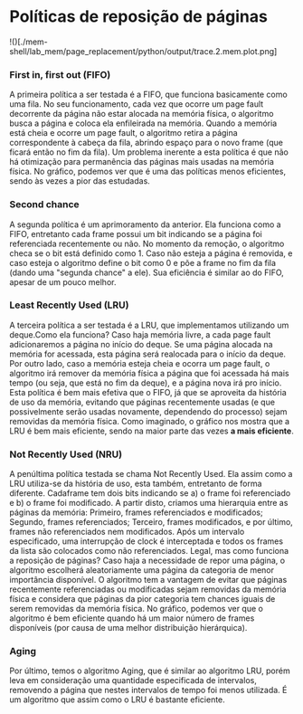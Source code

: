# Políticas de reposição de páginas

!()[./mem-shell/lab_mem/page_replacement/python/output/trace.2.mem.plot.png]
### First in, first out (FIFO)

A primeira política a ser testada é a FIFO, que funciona basicamente como uma fila. No seu funcionamento, cada vez que ocorre um page fault decorrente da página não estar alocada na memória física, o algoritmo busca a página e coloca ela enfileirada na memória. Quando a memória está cheia e ocorre um page fault, o algoritmo retira a página correspondente à cabeça da fila, abrindo espaço para o novo frame (que ficará então no fim da fila). Um problema inerente a esta política é que não há otimização para permanência das páginas mais usadas na memória física. No gráfico, podemos ver que é uma das políticas menos eficientes, sendo às vezes a pior das estudadas.

### Second chance

A segunda política é um aprimoramento da anterior. Ela funciona como a FIFO, entretanto cada frame possui um bit indicando se a página foi referenciada recentemente ou não. No momento da remoção, o algoritmo checa se o bit está definido como 1. Caso não esteja a página é removida, e caso esteja o algoritmo define o bit como 0 e põe a frame no fim da fila (dando uma "segunda chance" a ele). Sua eficiência é similar ao do FIFO, apesar de um pouco melhor.

### Least Recently Used (LRU)

A terceira política a ser testada é a LRU, que implementamos utilizando um deque.Como ela funciona? Caso haja memória livre, a cada page fault adicionaremos a página no início do deque. Se uma página alocada na memória for acessada, esta página será realocada para o início da deque. Por outro lado, caso a memória esteja cheia e ocorra um page fault, o algoritmo irá remover da memória física a página que foi acessada há mais tempo (ou seja, que está no fim da deque), e a página nova irá pro início. Esta política é bem mais efetiva que o FIFO, já que se aproveita da história de uso da memória, evitando que páginas recentemente usadas (e que possivelmente serão usadas novamente, dependendo do processo) sejam removidas da memória física. Como imaginado, o gráfico nos mostra que a LRU é bem mais eficiente, sendo na maior parte das vezes **a mais eficiente**.

### Not Recently Used (NRU)

A penúltima política testada se chama Not Recently Used. Ela assim como a LRU utiliza-se da história de uso, esta também, entretanto de forma diferente. Cadaframe tem dois bits indicando se a) o frame foi referenciado e b) o frame foi modificado. A partir disto, criamos uma hierarquia entre as páginas da memória: Primeiro, frames referenciados e modificados; Segundo, frames referenciados; Terceiro, frames modificados, e por último, frames não referenciados nem modificados. Após um intervalo especificado, uma interrupção de clock é interceptada e todos os frames da lista são colocados como não referenciados. Legal, mas como funciona a reposição de páginas? Caso haja a necessidade de repor uma página, o algoritmo escolherá aleatoriamente uma página da categoria de menor importância disponível. O algoritmo tem a vantagem de evitar que páginas recentemente referenciadas ou modificadas sejam removidas da memória física e considera que páginas da pior categoria tem chances iguais de serem removidas da memória física. No gráfico, podemos ver que o algoritmo é bem eficiente quando há um maior número de frames disponíveis (por causa de uma melhor distribuição hierárquica).

### Aging

Por último, temos o algoritmo Aging, que é similar ao algoritmo LRU, porém leva em consideração uma quantidade especificada de intervalos, removendo a página que nestes intervalos de tempo foi menos utilizada. É um algoritmo que assim como o LRU é bastante eficiente.
